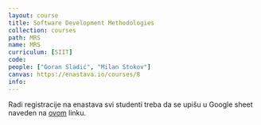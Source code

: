 ```yaml
---
layout: course
title: Software Development Methodologies
collection: courses
path: MRS
name: MRS
curriculum: [SIIT]
code:
people: ["Goran Sladić", "Milan Stokov"]
canvas: https://enastava.io/courses/8
info:
---
```


Radi registracije na enastava svi studenti treba da se upišu u Google sheet naveden na [ovom](https://docs.google.com/spreadsheets/d/1YvyIwkTHEFFH09nHWbqejgp7GUppVpsrdt0Ew-15x8I/edit?usp=sharing) linku.


